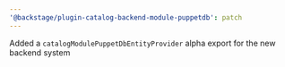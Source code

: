 ```yaml
---
'@backstage/plugin-catalog-backend-module-puppetdb': patch
---
```


Added a `catalogModulePuppetDbEntityProvider` alpha export for the new backend system
